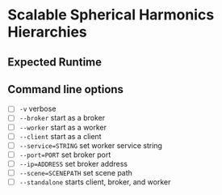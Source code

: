 # Scalable Spherical Harmonics Hierarchies

## Expected Runtime

## Command line options

- [ ] `-v` verbose
- [ ] `--broker` start as a broker
- [ ] `--worker` start as a worker
- [ ] `--client` start as a client
- [ ] `--service=STRING` set worker service string
- [ ] `--port=PORT` set broker port
- [ ] `--ip=ADDRESS` set broker address
- [ ] `--scene=SCENEPATH` set scene path
- [ ] `--standalone` starts client, broker, and worker
